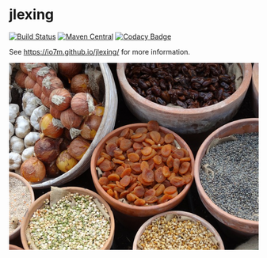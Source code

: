 jlexing
===

[![Build Status](https://travis-ci.org/io7m/jlexing.svg)](https://travis-ci.org/io7m/jlexing)
[![Maven Central](https://maven-badges.herokuapp.com/maven-central/com.io7m.jlexing/com.io7m.jlexing.core/badge.png)](https://maven-badges.herokuapp.com/maven-central/com.io7m.jlexing/com.io7m.jlexing.core)
[![Codacy Badge](https://api.codacy.com/project/badge/Grade/cefa9aa1e44d4796babbf77c2747d264)](https://www.codacy.com/app/github_79/jlexing?utm_source=github.com&amp;utm_medium=referral&amp;utm_content=io7m/jlexing&amp;utm_campaign=Badge_Grade)

See https://io7m.github.io/jlexing/ for more information.

![jlexing](./src/site/resources/jlexing.jpg?raw=true)

